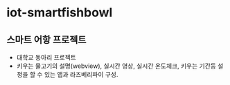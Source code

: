 # iot-smartfishbowl

## 스마트 어항 프로젝트
- 대학교 동아리 프로젝트
- 키우는 물고기의 설명(webview), 실시간 영상, 실시간 온도체크, 키우는 기간등 설정을 할 수 있는 앱과 라즈베리파이 구성.
